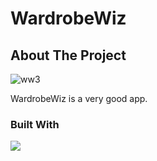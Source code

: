 # WardrobeWiz
## About The Project


![ww3](https://github.com/saltify-mob/WardrobeWiz/assets/93320021/7a3dee5b-f204-4a78-9fd8-86a1066a5c40)


<p>WardrobeWiz is a very good app.</p>

### Built With
<img src="https://skillicons.dev/icons?i=java,spring,maven,html,tailwind,ts,next&perline=8" />

